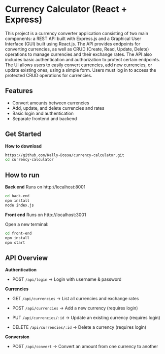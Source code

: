 # Currency Calculator (React + Express)

This project is a currency converter application consisting of two main components: a REST API built with Express.js and a Graphical User Interface (GUI) built using React.js.
The API provides endpoints for converting currencies, as well as CRUD (Create, Read, Update, Delete) operations to manage currencies and their exchange rates. The API also includes basic authentication and authorization to protect certain endpoints.
The UI allows users to easily convert currencies, add new currencies, or update existing ones, using a simple form. Users must log in to access the protected CRUD operations for currencies.

## Features
- Convert amounts between currencies  
- Add, update, and delete currencies and rates  
- Basic login and authentication  
- Separate frontend and backend
  
## Get Started
**How to download**
```bash
https://github.com/Kally-Dossa/currency-calculator.git
cd currency-calculator
```

## How to run

**Back end** Runs on http://localhost:8001

```bash
cd back-end
npm install
node index.js
```

**Front end** Runs on http://localhost:3001

Open a new terminal:
```bash
cd front-end
npm install
npm start
```

## API Overview
**Authentication**

- POST `/api/login` → Login with username & password

**Currencies**

- GET `/api/currencies` → List all currencies and exchange rates

- POST `/api/currencies` → Add a new currency (requires login)

- PUT `/api/currencies/:id` → Update an existing currency (requires login)

- DELETE `/api/currencies/:id` → Delete a currency (requires login)

**Conversion**

- POST `/api/convert` → Convert an amount from one currency to another

  
